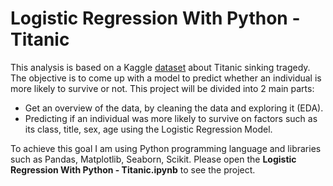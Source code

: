 # Logistic Regression With Python - Titanic

This analysis is based on a Kaggle [dataset](https://www.kaggle.com/c/titanic) about Titanic sinking tragedy.
The objective is to come up with a model to predict whether an individual is more likely to survive or not.
This project will be divided into 2 main parts:
- Get an overview of the data, by cleaning the data and exploring it (EDA).
- Predicting if an individual was more likely to survive on factors such as its class, title, sex, age using the Logistic Regression Model.

To achieve this goal I am using Python programming language and libraries such as Pandas, Matplotlib, Seaborn, Scikit.
Please open the **Logistic Regression With Python - Titanic.ipynb** to see the project.
